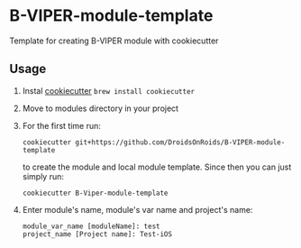 # B-VIPER-module-template

Template for creating B-VIPER module with cookiecutter

## Usage
1. Instal [cookiecutter](https://github.com/audreyr/cookiecutter) ```brew install cookiecutter```
2. Move to modules directory in your project
3. For the first time run:

    ```cookiecutter git+https://github.com/DroidsOnRoids/B-VIPER-module-template```
   
   to create the module and local module template.
    Since then you can just simply run:
    
    ```cookiecutter B-Viper-module-template```
    
4. Enter module's name, module's var name and project's name:

    ```module_name [ModuleName]: Test
    module_var_name [moduleName]: test
    project_name [Project name]: Test-iOS
    ```
